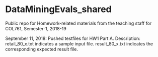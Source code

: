 # DataMiningEvals_shared
Public repo for Homework-related materials from the teaching staff for COL761, Semester-1, 2018-19

September 11, 2018: Pushed testfiles for HW1 Part A. 
Description: retail_80_x.txt indicates a sample input file. result_80_x.txt indicates  the corresponding expected result file. 

